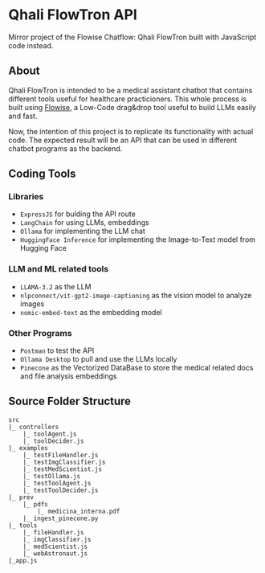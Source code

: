 # Qhali FlowTron API

Mirror project of the Flowise Chatflow: Qhali FlowTron built with JavaScript code instead.

## About
Qhali FlowTron is intended to be a medical assistant chatbot that contains different tools useful for healthcare practicioners. 
This whole process is built using [Flowise](https://flowiseai.com/), a Low-Code drag&drop tool useful to build LLMs easily and fast.


Now, the intention of this project is to replicate its functionality with actual code. The expected result will be an API that can be used in different chatbot programs as the backend.

## Coding Tools

### Libraries
- `ExpressJS` for bulding the API route
- `LangChain` for using LLMs, embeddings
- `Ollama` for implementing the LLM chat
- `HuggingFace Inference` for implementing the Image-to-Text model from Hugging Face

### LLM and ML related tools
- `LLAMA-3.2` as the LLM
- `nlpconnect/vit-gpt2-image-captioning` as the vision model to analyze images
- `nomic-embed-text` as the embedding model


### Other Programs
- `Postman` to test the API
- `Ollama Desktop` to pull and use the LLMs locally
- `Pinecone` as the Vectorized DataBase to store the medical related docs and file analysis embeddings

## Source Folder Structure

    src
    |_ controllers
        |_ toolAgent.js
        |_ toolDecider.js
    |_ examples
        |_ testFileHandler.js
        |_ testImgClassifier.js
        |_ testMedScientist.js
        |_ testOllama.js
        |_ testToolAgent.js
        |_ testToolDecider.js
    |_ prev
        |_ pdfs
            |_ medicina_interna.pdf
        |_ ingest_pinecone.py
    |_ tools
        |_ fileHandler.js
        |_ imgClassifier.js
        |_ medScientist.js
        |_ webAstronaut.js
    |_app.js